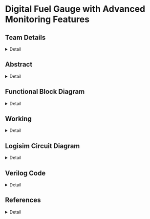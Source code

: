 # Digital Fuel Gauge with Advanced Monitoring Features
<!-- First Section -->
## Team Details
<details>
  <summary>Detail</summary>

  > Semester: 3rd Sem B. Tech. CSE

  > Section: S1

  > Team ID: S1-T22

  > Member-1: Aaditya Yadav, 231CS102, aadityayadav.231cs102@nitk.edu.in

  > Member-2: Chetan Kumar Sah, 231CS118, chetankumarsah.231cs118@nitk.edu.in

  > Member-3: Girish Sharma, 231CS123, girishsharma.231cs123@nitk.edu.in

</details>

<!-- Second Section -->
## Abstract
<details>
  <summary>Detail</summary>
  
1) Motivation: In today’s world, accurate fuel monitoring is critical for efficient vehicle operation
and cost management. Traditional fuel gauges often lack precision and additional monitoring capabilities,
leading to fuel wastage and unforeseen breakdowns. With the integration of advanced monitoring
systems, users can make informed decisions regarding fuel usage, plan refueling schedules, and reduce
costs. This project aims to explore the design and implementation of a digital fuel gauge that not only
displays the fuel level accurately but also incorporates advanced monitoring features. The motivation
stems from the need for modern solutions to improve energy management and operational efficiency in
vehicles and other machinery dependent on fuel.</br>
2) Problem Statement: Current analog fuel gauges provide only a rough estimation of fuel levels,
which can lead to inaccuracies and potential miscalculations, especially in critical scenarios. Furthermore,
they lack real-time advanced monitoring features such as consumption rate, low-fuel alerts, and predictive
analysis of fuel requirements. This project seeks to develop a digital fuel gauge using a digital IC trainer kit
that offers precise fuel level readings and advanced monitoring features such as low-fuel warnings,
consumption tracking, and predictive alerts. The goal is to bridge the gap between traditional fuel gauges
and modern, data-driven fuel management systems.</br>
3) Features: The system uses a seven-segment display to accurately represent the fuel level in either
percentage or volume. It includes real-time fuel consumption tracking, allowing users to monitor how
quickly the fuel is being used and to estimate remaining travel distance. LED indicators or buzzer sounds
are triggered when the fuel level falls below a predefined threshold, providing timely alerts to the user.
The system detects anomalies or failures in the fuel sensor, alerting the user to any sensor-related issues.
The entire system is controlled using a digital IC trainer kit, providing a flexible environment for building
and testing the design. Additional features such as GPS-based fuel consumption prediction and integration
with mobile devices can be added for real-world applications.</br>

</details>

## Functional Block Diagram
<details>
  <summary>Detail</summary>
  

  > ![Block Diagram](Snapshots/block.drawio.png)


</details>

<!-- Third Section -->
## Working
<details>
  <summary>Detail</summary>

  > ![Log11](Snapshots/LOGISIM11.jpeg)

  1. Fuel Input Module:-
- This module takes the initial fuel input, which represents the amount of fuel present at the beginning
of a driving cycle.
- From the second cycle onwards, it accepts the remaining fuel from the previous cycle as the new
input. This allows the system to maintain continuity and provide an accurate real-time measurement
of fuel levels.
- It can handle various input types based on user configurations, making it flexible for different
scenarios.
2. Mileage Calculation Module:-
- Calculates the effective mileage of the vehicle by considering several parameters such as vehicle
type, road condition, and driving style.
- It helps in determining the amount of fuel consumed during each cycle by multiplying the distance
travelled by the fuel efficiency under specific conditions.
- The module is responsible for updating the mileage for subsequent calculations, ensuring accurate
tracking over multiple cycles.
> ![TRUTH](Snapshots/truthtable.jpeg)
3. Fuel Consumption Tracker:-
- Monitors the real-time fuel consumption throughout the operation, providing an estimate of how
much fuel has been used at any point.
- This module interacts with the mileage calculation module to determine the rate of fuel consumption
and updates the remaining fuel accordingly.
- It ensures that the system accurately tracks and updates the remaining fuel after each cycle.
4. Range Estimator:-
- Based on the current fuel level and effective mileage, this module calculates the maximum range
the vehicle can cover with the available fuel.
- It dynamically adjusts the range estimation depending on factors such as changes in driving conditions,
providing real-time insights into how far the vehicle can travel.
- This allows drivers to plan their journeys better, ensuring they refuel in a timely manner.
5. LED Indicator Control Module:-
- Manages the operation of two LED indicators that alert users when the fuel reaches certain critical
levels:
- LED 1: Glows when the remaining fuel is less than or equal to 5L but greater than 2L, indicating
a low fuel alert.
- LED 2: Glows when the remaining fuel is less than or equal to 2L, indicating a critical fuel level.
- Ensures users receive timely alerts and can act before running out of fuel.
6. Seven-Segment Display Controller:-
- Controls the visual representation of the fuel level on a seven-segment display, allowing users to
see the current fuel status at a glance.
- Converts the digital value of the remaining fuel into a format that can be displayed either as a
volume (e.g., liters) or as a percentage.
- Enhances user experience by providing clear, easy-to-read information.
7. Condition-Based Adaptation Module:-
- This module adjusts the fuel consumption and range estimation calculations based on different
conditions, including:
- Vehicle Condition: Adjusts the mileage according to the type and efficiency of the vehicle.
- Road Condition: Considers whether the driving is on highways, city roads, or rough terrains, influencing
the fuel consumption rates.
- Driver Behaviour: Adapts calculations based on driving patterns (aggressive, normal, or fuelefficient
driving).
- It ensures that the fuel gauge system provides realistic estimates and adapts dynamically to various
driving scenarios.
3 Equations Involved
3.1 Mileage Calculation
The mileage is calculated based on three factors:
• Road Quality
• Driver Quality
• Vehicle Quality
The resulting mileage is an average of these three calculated values.
3.1.1 Mileage Equations
Mileage based on road quality (mileage1):
mileage1 =


12, if road quality = 00 (good road condition)
9, if road quality = 01 (moderate road condition)
6, if road quality = 10 (poor road condition)
3, if road quality = 11 (very poor road condition)
Mileage based on driver quality (mileage2):
mileage2 =
(
12, if driver quality = 0 (efficient driver)
6, if driver quality = 1 (inefficient driver)

Mileage based on vehicle quality (mileage3):
mileage3 =


12, if vehicle quality = 00 (best condition)
9, if vehicle quality = 01 (good condition)
6, if vehicle quality = 10 (average condition)
3, if vehicle quality = 11 (poor condition)
Average mileage (mileage):
mileage =
mileage1 + mileage2 + mileage3
3
3.2 Total Fuel Consumption Calculation
Fuel consumption is determined by the distance covered and the calculated mileage. Additional
fixed fuel consumption for headlights is also added.
Equation for total fuel consumption:
total fuel consumed =

distance
mileage

+ fuel headlights
Where:
• fuel headlights = 1 (fixed consumption per cycle)
• If mileage > 0, fuel consumption depends on the distance/mileage ratio plus fuel headlights.
• If mileage = 0, total fuel consumed is set to 0 to avoid any division errors.
3.3 Remaining Fuel Calculation
The remaining fuel is determined by subtracting the total fuel consumed from the input fuel for
that cycle.
Equation for remaining fuel:
remaining fuel = input fuel − total fuel consumed
If input fuel < total fuel consumed, remaining fuel is set to 0 to ensure it doesn’t go negative.
3.4 LED Control Logic
There are two LEDs that provide a visual indication of the fuel level:
• LED1: Activates when fuel is low but not critical (2 < remaining fuel ≤ 5)
• LED2: Activates when fuel is critically low (remaining fuel < 2)
LED Equations:
LED1 = 1 if (remaining fuel ≤ 5) ∧ (remaining fuel > 2)
LED2 = 1 if (remaining fuel < 2)
These conditions can be logically represented as:
LED1 = (remaining fuel ≤ 5) ∧ (remaining fuel > 2)
LED2 = (remaining fuel < 2)

3.5 Explanation of Execution Flow
1. Inputs are taken: Based on input fuel, distance, road quality, vehicle quality, and driver quality.
2. Mileage is calculated: Depending on conditions, the mileage is computed.
3. Fuel Consumption: With the given mileage and distance, the total fuel consumed is calculated.
4. Remaining Fuel: Based on input fuel, remaining fuel is updated for the next cycle.
5. LED Indicator: Based on remaining fuel, LED1 and LED2 are activated or deactivated.
</details>

<!-- Fourth Section -->
## Logisim Circuit Diagram
<details>
  <summary>Detail</summary>
  
> ![Log11](Snapshots/LOGISIM11.jpeg)
  > ![Log1](Snapshots/LOGISIM1.jpeg)
 > ![Log2](Snapshots/LOGISIM2.jpeg)
  > ![Log3](Snapshots/LOGISIM3.jpeg)
> ![Log4](Snapshots/LOGISIM4.jpeg)
> ![Log5](Snapshots/LOGISIM5.jpeg)
> ![Log6](Snapshots/LOGISIM6.jpeg)
> ![Log7](Snapshots/LOGISIM7.jpeg)
> ![Log8](Snapshots/LOGISIM8.jpeg)
> ![Log9](Snapshots/LOGISIM9.jpeg)
> ![Log10](Snapshots/LOGISIM10.jpeg)
> ![Log12](Snapshots/LOGISIM12.jpeg)
</details>

<!-- Fifth Section -->
## Verilog Code
<details>
  <summary>Detail</summary>

  module DigitalFuelGauge(
    input clk,               // Clock Signal
    input reset,             // To reset the system
    input [4:0] input_fuel,   // Input fuel in liters (5-bit wide to accommodate up to 31L)
    input [3:0] distance,     // Distance covered by the vehicle 
    input [1:0] vehicle_quality, // Vehicle quality 
    input [1:0] road_quality,    // Road quality 
    input driver_quality,     // Driver quality
    output reg LED1,          // LED1 indicator for fuel warning when fuel is lower than threshold value
    output reg LED2,          // LED2 indicator for fuel warning when fuel is lower than min threshold value
    output reg [4:0] remaining_fuel, // Output of remaining fuel
    output reg [7:0] mileage,        //  Calculated mileage
    output reg [4:0] fuel_headlights,//  Fuel consumed by headlights
    output reg [4:0] total_fuel_consumed // Total fuel consumed in a cycle
);

    // Constants for mileage calculations
    parameter MIN_THRESHOLD = 2; // Minimum threshold for fuel; below this, system signals low fuel
    parameter FUEL_HEADLIGHTS = 1; // Fuel consumption for headlights

    // Internal variables for mileage calculations
    reg [7:0] mileage1; // Mileage based on road quality 
    reg [7:0] mileage2; // Mileage based on driver quality
    reg [7:0] mileage3; // Mileage based on vehicle quality

    // AlwaysExecuted at every clock cycle or when reset signal is activated
    always @(posedge clk or posedge reset) begin
        if (reset) begin
            remaining_fuel <= 0;        // Reset remaining fuel to zero
            mileage <= 0;               // Reset mileage calculation
            fuel_headlights <= 0;       // Reset fuel consumed by headlights
            total_fuel_consumed <= 0;   // Reset total fuel consumed value
        end else begin
            // Calculate mileage based on road quality
            case (road_quality)
                2'b00: mileage1 = 12;   // Good road quality gives the best mileage
                2'b01: mileage1 = 9;    // Moderate road quality (75% of the best mileage)
                2'b10: mileage1 = 6;    // Poor road quality (half the best mileage)
                2'b11: mileage1 = 3;    // Very poor road quality (quarter of the best mileage)
             
            endcase

            // Calculate mileage based on driver quality
            mileage2 = (driver_quality == 1'b0) ? 12 : 6;

            // Calculate mileage based on vehicle quality using another case statement
            case (vehicle_quality)
                2'b00: mileage3 = 12;   // Best vehicle condition gives maximum mileage
                2'b01: mileage3 = 9;    // Decent vehicle condition (75% of maximum mileage)
                2'b10: mileage3 = 6;    // Average vehicle condition (half of maximum mileage)
                2'b11: mileage3 = 3;    // Poor vehicle condition (quarter of maximum mileage)
          
            endcase

            // Average the three mileage values to get a final mileage estimate
            mileage = (mileage1 + mileage2 + mileage3) / 3;

            // Calculate the total fuel consumption using distance and mileage
            if (mileage > 0) begin
                total_fuel_consumed = (distance / mileage) + FUEL_HEADLIGHTS;
                // Ensure remaining fuel does not go negative
                remaining_fuel = (input_fuel >= total_fuel_consumed) ? (input_fuel - total_fuel_consumed) : 0;
            end else begin
                total_fuel_consumed = 0; // No fuel consumed if mileage is zero
                remaining_fuel = input_fuel; // Retain input fuel if no consumption
            end

            // Fixed fuel consumption by headlights
            fuel_headlights = FUEL_HEADLIGHTS;
        end
    end

    // LED Control Logic
    always @(posedge clk) begin
        if (remaining_fuel <= 5 && remaining_fuel > 2) begin
            LED1 = 1; // Activate LED1 if fuel is low
            LED2 = 0; // Ensure LED2 remains off
        end 
        else if (remaining_fuel < 2) begin
            LED1 = 0; // Deactivate the LED1
            LED2 = 1; // Activate LED2 forlow fuel warning i.e less than min threshold value
        end 
        else begin
            LED1 = 0; // Deactivate both LEDs if fuel levels are safe
            LED2 = 0;
        end
    end

endmodule

/*module DigitalFuelGauge_GateLevel(
    input clk,
    input reset,
    input [4:0] input_fuel,
    input [3:0] distance,
    input [1:0] vehicle_quality,
    input [1:0] road_quality,
    input driver_quality,
    output reg LED1,
    output reg LED2,
    output reg [4:0] remaining_fuel,
    output reg [7:0] mileage,
    output reg [4:0] fuel_headlights,
    output reg [4:0] total_fuel_consumed,
    output reg [15:0] max_range
);

    // Internal signals
    wire [7:0] mileage1;             
    wire [7:0] mileage2;             
    wire [7:0] mileage3;             
    wire [7:0] sum_mileage;          
    wire [7:0] avg_mileage;          
    wire [4:0] fuel_used;            
    wire [4:0] temp_remaining_fuel;  
    wire [4:0] fuel_used_reg;        
    wire reset_n;                    

    // Invert the reset signal
    wire nreset;
    not u_reset_inv(nreset, reset);

    // Road quality multiplexer
    wire [7:0] road_quality_mux_out; 
    mux2x1 road_quality_mux(.sel(road_quality), .in0(8'b00001100), .in1(8'b00001001), .in2(8'b00000110), .in3(8'b00000011), .out(road_quality_mux_out));
    assign mileage1 = road_quality_mux_out;

    // Driver quality mileage calculation
    wire n_driver_quality;
    not u_driver_quality_inv(n_driver_quality, driver_quality);
    and u_driver_quality_out(mileage2[0], n_driver_quality, 8'b00001100);
    and u_driver_quality_out1(mileage2[1], driver_quality, 8'b00000110);
    or u_driver_quality_final(mileage2[7:2], mileage2[0], mileage2[1]);  

    // Vehicle quality multiplexer
    wire [7:0] vehicle_quality_mux_out; 
    mux2x1 vehicle_quality_mux(.sel(vehicle_quality), .in0(8'b00001100), .in1(8'b00001001), .in2(8'b00000110), .in3(8'b00000011), .out(vehicle_quality_mux_out));
    assign mileage3 = vehicle_quality_mux_out;

    // Sum the mileage components
    wire [7:0] temp_sum_mileage;
    four_bit_adder sum_mileage_adder(.a(mileage1[3:0]), .b(mileage2[3:0]), .sum(temp_sum_mileage[3:0]));
    four_bit_adder sum_mileage_adder2(.a(temp_sum_mileage[3:0]), .b(mileage3[3:0]), .sum(sum_mileage[3:0]));

    // Average mileage calculation (sum_mileage / 3)
    wire [7:0] avg_mileage_temp;
    assign avg_mileage_temp = sum_mileage >> 1; 
    assign avg_mileage = avg_mileage_temp >> 1; 

    // Calculate total fuel consumption: distance / avg_mileage
    wire [3:0] distance_temp;
    assign distance_temp = distance; 

    // Creating logic for division
    wire [4:0] temp_fuel_used;
    divide_by_mileage divider(.dividend(distance_temp), .divisor(avg_mileage), .quotient(temp_fuel_used));

    // Calculate remaining fuel
    wire [4:0] temp_remaining_fuel_full;
    remaining_fuel_calculator fuel_calculator(.input_fuel(input_fuel), .fuel_used(temp_fuel_used), .remaining_fuel(temp_remaining_fuel_full));

    // Sequential logic for output registers
    always @(posedge clk or negedge nreset) begin
        if (~nreset) begin
            remaining_fuel <= 0;
            mileage <= 0;
            fuel_headlights <= 0;
            total_fuel_consumed <= 0;
            max_range <= 0;
        end else begin
            remaining_fuel <= temp_remaining_fuel_full;
            total_fuel_consumed <= temp_fuel_used;
            fuel_headlights <= 1; 
            max_range <= input_fuel * avg_mileage; 
        end
    end

    // LED indicators based on remaining fuel
    always @(posedge clk) begin
        if (remaining_fuel <= 5 && remaining_fuel > 2) begin
            LED1 <= 1;
            LED2 <= 0;
        end 
        else if (remaining_fuel < 2) begin
            LED1 <= 0;
            LED2 <= 1;
        end 
        else begin
            LED1 <= 0;
            LED2 <= 0;
        end
    end

endmodule

// Mux definition (2-to-1 multiplexer)
module mux2x1(
    input [1:0] sel,
    input [7:0] in0,
    input [7:0] in1,
    input [7:0] in2,
    input [7:0] in3,
    output reg [7:0] out
);
    always @(*) begin
        case(sel)
            2'b00: out = in0;
            2'b01: out = in1;
            2'b10: out = in2;
            2'b11: out = in3;
            default: out = 0;
        endcase
    end
endmodule

// 4-bit Adder using gates
module full_adder (
    input a, 
    input b, 
    input cin, 
    output sum, 
    output cout
);
    assign sum = a ^ b ^ cin; 
    assign cout = (a & b) | (cin & (a ^ b)); 
endmodule

module four_bit_adder (
    input [3:0] a, 
    input [3:0] b, 
    input cin, 
    output [3:0] sum, 
    output cout 
);
    wire c1, c2, c3; 

    full_adder fa0 (.a(a[0]), .b(b[0]), .cin(cin), .sum(sum[0]), .cout(c1));
    full_adder fa1 (.a(a[1]), .b(b[1]), .cin(c1), .sum(sum[1]), .cout(c2));
    full_adder fa2 (.a(a[2]), .b(b[2]), .cin(c2), .sum(sum[2]), .cout(c3));
    full_adder fa3 (.a(a[3]), .b(b[3]), .cin(c3), .sum(sum[3]), .cout(cout));
endmodule

// Divider module (simple integer division)
module divide_by_mileage(
    input [3:0] dividend,
    input [7:0] divisor,
    output reg [4:0] quotient
);
    integer i;
    reg [7:0] temp_dividend;

    always @(*) begin
        temp_dividend = {4'b0000, dividend}; 
        quotient = 0;
        for (i = 7; i >= 0; i = i - 1) begin
            temp_dividend = {temp_dividend[6:0], 1'b0}; 
            if (temp_dividend >= divisor) begin
                temp_dividend = temp_dividend - divisor; 
                quotient[i] = 1;
            end
        end
    end
endmodule

// Main Digital Fuel Gauge Module
module DigitalFuelGauge(
    input clk,
    input reset,
    input [4:0] input_fuel,
    input [3:0] distance,
    input [1:0] vehicle_quality,
    input [1:0] road_quality,
    input driver_quality,
    output reg LED1,
    output reg LED2,
    output reg [4:0] remaining_fuel,
    output reg [7:0] mileage,
    output reg [4:0] fuel_headlights,
    output reg [4:0] total_fuel_consumed,
    output reg [15:0] max_range
);

    // Instantiate gate-level design
    DigitalFuelGauge_GateLevel gate_level_design (
        .clk(clk),
        .reset(reset),
        .input_fuel(input_fuel),
        .distance(distance),
        .vehicle_quality(vehicle_quality),
        .road_quality(road_quality),
        .driver_quality(driver_quality),
        .LED1(LED1),
        .LED2(LED2),
        .remaining_fuel(remaining_fuel),
        .mileage(mileage),
        .fuel_headlights(fuel_headlights),
        .total_fuel_consumed(total_fuel_consumed),
        .max_range(max_range)
    );

endmodule
*/
module DigitalFuelGauge_tb;

    // Inputs for the DigitalFuelGauge
    reg clk;                     // Clock signal 
    reg reset;                   // Reset signal
    reg [4:0] input_fuel;        // Input fuel quantity 
    reg [3:0] distance;          // Distance covered 
    reg [1:0] vehicle_quality;   // Vehicle quality
    reg [1:0] road_quality;      // Road quality 
    reg driver_quality;          // Driver quality

    // Outputs to monitor from the DigitalFuelGauge
    wire LED1;                   // Threshold fuel LED1
    wire LED2;                   // Min threshold fuel LED2
    wire [4:0] remaining_fuel;   // Remaining fuel register 
    wire [7:0] mileage;          // Mileage calculation register 
    wire [4:0] fuel_headlights;  // Fuel consumed by headlights (1L)
    wire [4:0] total_fuel_consumed; // Total fuel consumption register

    // Instantiate the DigitalFuelGauge for testing
    DigitalFuelGauge uut (
        .clk(clk),
        .reset(reset),
        .input_fuel(input_fuel),
        .distance(distance),
        .vehicle_quality(vehicle_quality),
        .road_quality(road_quality),
        .driver_quality(driver_quality),
        .LED1(LED1),
        .LED2(LED2),
        .remaining_fuel(remaining_fuel),
        .mileage(mileage),
        .fuel_headlights(fuel_headlights),
        .total_fuel_consumed(total_fuel_consumed)
    );

    // Clock generation process to show clock behavior
    initial begin
        clk = 0; // Initial state of the clock
        forever #5 clk = ~clk; // Toggle the clock every 5 time units to simulate clock cycles
    end

    // Test scenarios setup to validate the module behavior over multiple cycles
    integer cycle; // Declare cycle counter
    reg [15:0] max_range; // Register to hold the maximum range

    initial begin
        // Start with a reset to initialize the system state and registers
        reset = 1; 
        #10; // Wait for 10 time units to allow reset
        reset = 0; // Release the reset

        // Set the initial input fuel
        input_fuel = 15; // Starting value for input fuel in liters
        distance = 0; // Initial distance is set to 0 km
        vehicle_quality = 2'b00; // Initial value for vehicle quality (best condition)
        road_quality = 2'b00; // Initial value for road quality (best condition)
        driver_quality = 1'b0; // Initial value for driver quality (efficient driver)

        // Header for the test output to be printed to the console
        $display("Cycle       | Input Fuel (L) | Distance (km) | Vehicle Quality | Road Quality  | Driver Quality | Mileage (km/L)   | Fuel Headlights (L)   | Total Fuel Consumed (L) | Remaining Fuel (L) | Max Range (km)    | LED1 | LED2");
        $display("-----------------------------------------------------------------------------------------------------------------------------------------------------------------------------------------------------------------------------");


        // Initialize the cycle counter
        cycle = 0;

        // Initial wait period before starting the test iterations
        #20; 

        // Loop until the input fuel is less than the minimum threshold
        while (input_fuel >= 2) begin
            cycle = cycle + 1; // Increment cycle counter for each iteration

            // Set distance based on mileage to ensure distance/mileage ratio is an integer
            if (mileage > 0) begin
                distance = mileage * (cycle % 4 + 1); // Adjust distance for the cycle
            end else begin
                distance = 0; // Ensure distance is zero if mileage is not defined
            end
            
            // Cycle through different values for vehicle, road, and driver qualities
            vehicle_quality = (cycle % 4); // Cycle through possible values for vehicle quality
            road_quality = (cycle % 4); // Cycle through possible values for road quality
            driver_quality = (cycle % 2); // Alternate between efficient and inefficient driver qualities
            
            #10; // Wait for a clock cycle to allow new inputs to be processed
            
            // Calculate maximum range based on input fuel and mileage
            max_range = input_fuel * mileage;

            // Display results for the current test cycle in a formatted way
            $display("%3d    | %3d           | %d             | %b              | %b            | %b              | %d              | %d                    | %d                      | %d                 | %d             | %b   | %b",
                     cycle, input_fuel, distance, vehicle_quality, road_quality, driver_quality, mileage, fuel_headlights, total_fuel_consumed, remaining_fuel, max_range, LED1, LED2);
            
            // Set input fuel for the next cycle to be the remaining fuel from the previous cycle
            input_fuel = remaining_fuel;
        end

        // Stop the simulation when input fuel falls below the minimum threshold
        $stop; // Halt the testbench operation
    end

endmodule
</details>

## References
<details>
  <summary>Detail</summary>
  >https://www.electronicshub.org/different-types-sensors</br>
  >https://youtube.com/watch?v=5g1DzmoN6uo</br>
  >https://www.quora.com/search?q=digital%20fuel%20gauge%20by%20using%20digital%20electronics</br>
  >https://nevonprojects.com/digital-electronics-projects</br>
  >https://instrumentationtools.com/top-100-digital-electronics-project-ideas/</br>
</details>
